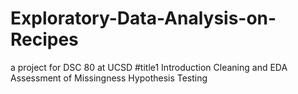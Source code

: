 # Exploratory-Data-Analysis-on-Recipes
a project for DSC 80 at UCSD
#title1
Introduction
Cleaning and EDA
Assessment of Missingness
Hypothesis Testing
